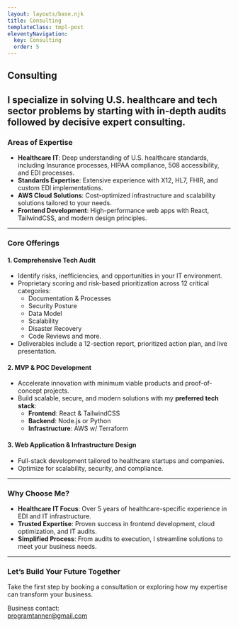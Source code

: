```yaml
---
layout: layouts/base.njk
title: Consulting
templateClass: tmpl-post
eleventyNavigation:
  key: Consulting
  order: 5
---
```


## Consulting

I specialize in solving U.S. healthcare and tech sector problems by starting with in-depth audits followed by decisive expert consulting.
---

### Areas of Expertise

- **Healthcare IT**: Deep understanding of U.S. healthcare standards, including Insurance processes, HIPAA compliance, 508 accessibility, and EDI processes.  
- **Standards Expertise**: Extensive experience with X12, HL7, FHIR, and custom EDI implementations.  
- **AWS Cloud Solutions**: Cost-optimized infrastructure and scalability solutions tailored to your needs.  
- **Frontend Development**: High-performance web apps with React, TailwindCSS, and modern design principles.

---

### Core Offerings

#### **1. Comprehensive Tech Audit**
- Identify risks, inefficiencies, and opportunities in your IT environment.  
- Proprietary scoring and risk-based prioritization across 12 critical categories:
  - Documentation & Processes
  - Security Posture
  - Data Model
  - Scalability
  - Disaster Recovery
  - Code Reviews and more.  
- Deliverables include a 12-section report, prioritized action plan, and live presentation.  

#### **2. MVP & POC Development**
- Accelerate innovation with minimum viable products and proof-of-concept projects.  
- Build scalable, secure, and modern solutions with my **preferred tech stack**:  
  - **Frontend**: React & TailwindCSS  
  - **Backend**: Node.js or Python  
  - **Infrastructure**: AWS w/ Terraform  

#### **3. Web Application & Infrastructure Design**
- Full-stack development tailored to healthcare startups and companies.  
- Optimize for scalability, security, and compliance.  

---

### Why Choose Me?

- **Healthcare IT Focus**: Over 5 years of healthcare-specific experience in EDI and IT infrastructure.  
- **Trusted Expertise**: Proven success in frontend development, cloud optimization, and IT audits.  
- **Simplified Process**: From audits to execution, I streamline solutions to meet your business needs.  

---

### Let’s Build Your Future Together

Take the first step by booking a consultation or exploring how my expertise can transform your business.  

Business contact:  
[programtanner@gmail.com](mailto:programtanner@gmail.com)